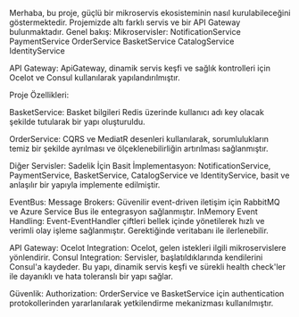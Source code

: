 Merhaba, bu proje, güçlü bir mikroservis ekosisteminin nasıl kurulabileceğini göstermektedir. Projemizde altı farklı servis ve bir API Gateway bulunmaktadır.
Genel bakış:
Mikroservisler:
NotificationService
PaymentService
OrderService
BasketService
CatalogService
IdentityService

API Gateway:
ApiGateway, dinamik servis keşfi ve sağlık kontrolleri için Ocelot ve Consul kullanılarak yapılandırılmıştır.

Proje Özellikleri:

BasketService:
Basket bilgileri Redis üzerinde kullanıcı adı key olacak şekilde tutularak bir yapı oluşturuldu.

OrderService:
CQRS ve MediatR desenleri kullanılarak, sorumlulukların temiz bir şekilde ayrılması ve ölçeklenebilirliğin artırılması sağlanmıştır.

Diğer Servisler:
Sadelik İçin Basit İmplementasyon: NotificationService, PaymentService, BasketService, CatalogService ve IdentityService, basit ve anlaşılır bir yapıyla implemente edilmiştir.

EventBus:
Message Brokers: Güvenilir event-driven iletişim için RabbitMQ ve Azure Service Bus ile entegrasyon sağlanmıştır.
InMemory Event Handling: Event-EventHandler çiftleri bellek içinde yönetilerek hızlı ve verimli olay işleme sağlanmıştır. Gerektiğinde veritabanı ile ilerlenebilir.

API Gateway:
Ocelot Integration: Ocelot, gelen istekleri ilgili mikroservislere yönlendirir.
Consul Integration: Servisler, başlatıldıklarında kendilerini Consul'a kaydeder. Bu yapı, dinamik servis keşfi ve sürekli health check'ler ile dayanıklı ve hata toleranslı bir yapı sağlar.

Güvenlik:
Authorization: OrderService ve BasketService için authentication protokollerinden yararlanılarak  yetkilendirme mekanizması kullanılmıştır.
